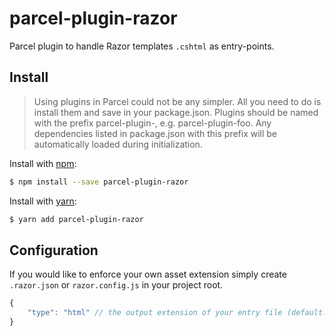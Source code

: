 # parcel-plugin-razor
Parcel plugin to handle Razor templates `.cshtml` as entry-points.

## Install

> Using plugins in Parcel could not be any simpler. All you need to do is install them and save in your package.json. Plugins should be named with the prefix parcel-plugin-, e.g. parcel-plugin-foo. Any dependencies listed in package.json with this prefix will be automatically loaded during initialization.

Install with [npm](https://www.npmjs.com/):

```bash
$ npm install --save parcel-plugin-razor
```

Install with [yarn](https://yarnpkg.com):

```bash
$ yarn add parcel-plugin-razor
```

## Configuration

If you would like to enforce your own asset extension simply create `.razor.json` or  `razor.config.js` in your project root.

```js
{
    "type": "html" // the output extension of your entry file (default: html)
}
```